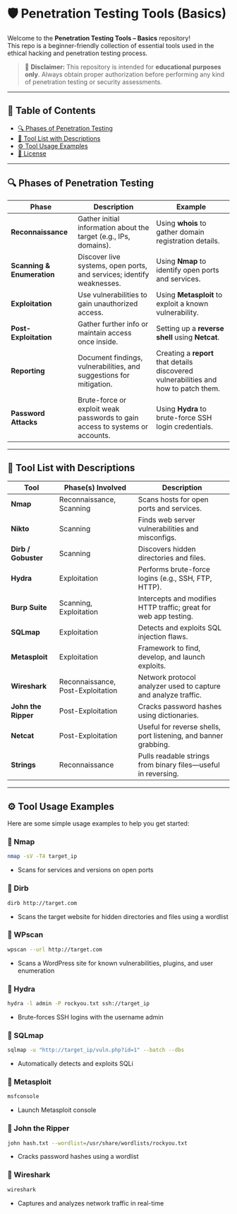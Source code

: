 # 🛡️ Penetration Testing Tools (Basics)

Welcome to the **Penetration Testing Tools – Basics** repository!  
This repo is a beginner-friendly collection of essential tools used in the ethical hacking and penetration testing process.

> 🚨 **Disclaimer:** This repository is intended for **educational purposes only**. Always obtain proper authorization before performing any kind of penetration testing or security assessments.

---

## 📌 Table of Contents
- [🔍 Phases of Penetration Testing](#-phases-of-penetration-testing)
- [🧰 Tool List with Descriptions](#-tool-list-with-descriptions)
- [⚙️ Tool Usage Examples](#️-tool-usage-examples)
- [📄 License](preetika-cyber/LICENSE)

---

## 🔍 Phases of Penetration Testing

| Phase                  | Description | Example |
|------------------------|-------------|---------|
| **Reconnaissance**      | Gather initial information about the target (e.g., IPs, domains). | Using **whois** to gather domain registration details. |
| **Scanning & Enumeration** | Discover live systems, open ports, and services; identify weaknesses. | Using **Nmap** to identify open ports and services. |
| **Exploitation**        | Use vulnerabilities to gain unauthorized access. | Using **Metasploit** to exploit a known vulnerability. |
| **Post-Exploitation**   | Gather further info or maintain access once inside. | Setting up a **reverse shell** using **Netcat**. |
| **Reporting**           | Document findings, vulnerabilities, and suggestions for mitigation. | Creating a **report** that details discovered vulnerabilities and how to patch them. |
| **Password Attacks**    | Brute-force or exploit weak passwords to gain access to systems or accounts. | Using **Hydra** to brute-force SSH login credentials. |

---

## 🧰 Tool List with Descriptions

| Tool              | Phase(s) Involved        | Description |
|-------------------|--------------------------|-------------|
| **Nmap**          | Reconnaissance, Scanning | Scans hosts for open ports and services. |
| **Nikto**         | Scanning                 | Finds web server vulnerabilities and misconfigs. |
| **Dirb / Gobuster** | Scanning               | Discovers hidden directories and files. |
| **Hydra**         | Exploitation             | Performs brute-force logins (e.g., SSH, FTP, HTTP). |
| **Burp Suite**    | Scanning, Exploitation   | Intercepts and modifies HTTP traffic; great for web app testing. |
| **SQLmap**        | Exploitation             | Detects and exploits SQL injection flaws. |
| **Metasploit**    | Exploitation             | Framework to find, develop, and launch exploits. |
| **Wireshark**     | Reconnaissance, Post-Exploitation | Network protocol analyzer used to capture and analyze traffic. |
| **John the Ripper** | Post-Exploitation      | Cracks password hashes using dictionaries. |
| **Netcat**        | Post-Exploitation        | Useful for reverse shells, port listening, and banner grabbing. |
| **Strings**       | Reconnaissance           | Pulls readable strings from binary files—useful in reversing. |

---

## ⚙️ Tool Usage Examples

Here are some simple usage examples to help you get started:

### 🔹 Nmap
```bash
nmap -sV -T4 target_ip
```
- Scans for services and versions on open ports

### 🔹 Dirb
```bash
dirb http://target.com
```
- Scans the target website for hidden directories and files using a wordlist

###  🔹 WPscan
```bash
wpscan --url http://target.com
```
- Scans a WordPress site for known vulnerabilities, plugins, and user enumeration

###  🔹 Hydra
```bash
hydra -l admin -P rockyou.txt ssh://target_ip
```
- Brute-forces SSH logins with the username admin

###  🔹 SQLmap
```bash
sqlmap -u "http://target_ip/vuln.php?id=1" --batch --dbs
```
- Automatically detects and exploits SQLi

###  🔹 Metasploit
```bash
msfconsole
```
- Launch Metasploit console

###  🔹 John the Ripper
```bash
john hash.txt --wordlist=/usr/share/wordlists/rockyou.txt
```
- Cracks password hashes using a wordlist

###  🔹 Wireshark
```bash
wireshark
```
- Captures and analyzes network traffic in real-time



